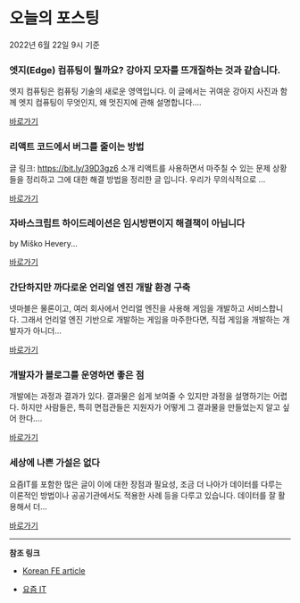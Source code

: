 # 오늘의 포스팅 
2022년 6월 22일 9시 기준 

###  엣지(Edge) 컴퓨팅이 뭘까요? 강아지 모자를 뜨개질하는 것과 같습니다. 

 엣지 컴퓨팅은 컴퓨팅 기술의 새로운 영역입니다. 이 글에서는 귀여운 강아지 사진과 함께 엣지 컴퓨팅이 무엇인지, 왜 멋진지에 관해 설명합니다.... 

 [바로가기](https://kofearticle.substack.com/p/korean-fe-article-edge-) 

###  리액트 코드에서 버그를 줄이는 방법 

 글 링크: https://bit.ly/39D3gz6 소개 리액트를 사용하면서 마주칠 수 있는 문제 상황들을 정리하고 그에 대한 해결 방법을 정리한 글 입니다. 우리가 무의식적으로 ... 

 [바로가기](https://kofearticle.substack.com/p/korean-fe-article--675) 

###  자바스크립트 하이드레이션은 임시방편이지 해결책이 아닙니다 

 by Miško Hevery... 

 [바로가기](https://kofearticle.substack.com/p/korean-fe-article--093) 

### 간단하지만 까다로운 언리얼 엔진 개발 환경 구축 

 넷마블은 물론이고, 여러 회사에서 언리얼 엔진을 사용해 게임을 개발하고 서비스합니다. 그래서 언리얼 엔진 기반으로 개발하는 게임을 마주한다면, 직접 게임을 개발하는 개발자가 아니더... 

 [바로가기](https://yozm.wishket.com/magazine/detail/1537/) 

### 개발자가 블로그를 운영하면 좋은 점 

 개발에는 과정과 결과가 있다. 결과물은 쉽게 보여줄 수 있지만 과정을 설명하기는 어렵다. 하지만 사람들은, 특히 면접관들은 지원자가 어떻게 그 결과물을 만들었는지 알고 싶어 한다.... 

 [바로가기](https://yozm.wishket.com/magazine/detail/1535/) 

### 세상에 나쁜 가설은 없다 

 요즘IT를 포함한 많은 글이 이에 대한 장점과 필요성, 조금 더 나아가 데이터를 다루는 이론적인 방법이나 공공기관에서도 적용한 사례 등을 다루고 있습니다. 데이터를 잘 활용해서 더... 

 [바로가기](https://yozm.wishket.com/magazine/detail/1533/) 

---

**참조 링크**

- [Korean FE article](https://kofearticle.substack.com) 

- [요즘 IT](https://yozm.wishket.com/magazine) 

